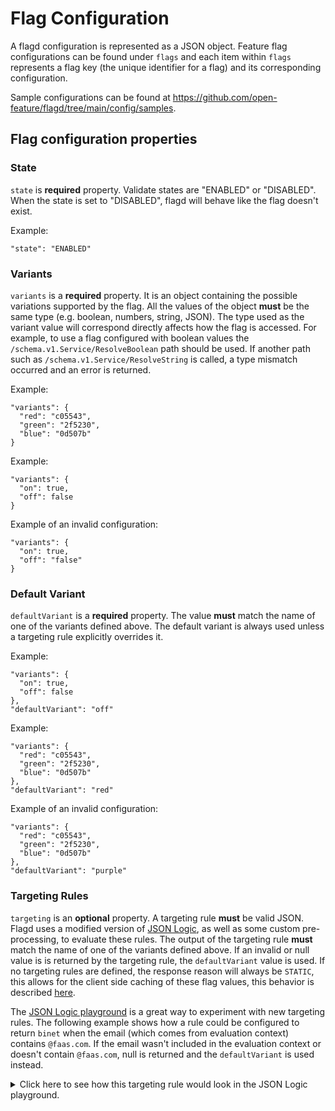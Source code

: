 # Flag Configuration

A flagd configuration is represented as a JSON object. Feature flag configurations can be found under `flags` and each item within `flags` represents a flag key (the unique identifier for a flag) and its corresponding configuration.

Sample configurations can be found at https://github.com/open-feature/flagd/tree/main/config/samples.

## Flag configuration properties

### State

`state` is **required** property. Validate states are "ENABLED" or "DISABLED". When the state is set to "DISABLED", flagd will behave like the flag doesn't exist.

Example:

```
"state": "ENABLED"
```

### Variants

`variants` is a **required** property. It is an object containing the possible variations supported by the flag. All the values of the object **must** be the same type (e.g. boolean, numbers, string, JSON). The type used as the variant value will correspond directly affects how the flag is accessed. For example, to use a flag configured with boolean values the `/schema.v1.Service/ResolveBoolean` path should be used. If another path such as `/schema.v1.Service/ResolveString` is called, a type mismatch occurred and an error is returned.

Example:

```
"variants": {
  "red": "c05543",
  "green": "2f5230",
  "blue": "0d507b"
}
```

Example:

```
"variants": {
  "on": true,
  "off": false
}
```

Example of an invalid configuration:

```
"variants": {
  "on": true,
  "off": "false"
}
```

### Default Variant

`defaultVariant` is a **required** property. The value **must** match the name of one of the variants defined above. The default variant is always used unless a targeting rule explicitly overrides it.

Example:

```
"variants": {
  "on": true,
  "off": false
},
"defaultVariant": "off"
```

Example:

```
"variants": {
  "red": "c05543",
  "green": "2f5230",
  "blue": "0d507b"
},
"defaultVariant": "red"
```

Example of an invalid configuration:

```
"variants": {
  "red": "c05543",
  "green": "2f5230",
  "blue": "0d507b"
},
"defaultVariant": "purple"
```

### Targeting Rules

`targeting` is an **optional** property. A targeting rule **must** be valid JSON. Flagd uses a modified version of [JSON Logic](https://jsonlogic.com/), as well as some custom pre-processing, to evaluate these rules. The output of the targeting rule **must** match the name of one of the variants defined above. If an invalid or null value is is returned by the targeting rule, the `defaultVariant` value is used. If no targeting rules are defined, the response reason will always be `STATIC`, this allows for the client side caching of these flag values, this behavior is described [here](../other_resources/caching.md).

The [JSON Logic playground](https://jsonlogic.com/play.html) is a great way to experiment with new targeting rules. The following example shows how a rule could be configured to return `binet` when the email (which comes from evaluation context) contains `@faas.com`. If the email wasn't included in the evaluation context or doesn't contain `@faas.com`, null is returned and the `defaultVariant` is used instead.

<details>
  <summary>Click here to see how this targeting rule would look in the JSON Logic playground.</summary>

1. Open the [JSON Logic playground](https://jsonlogic.com/play.html) in your favorite browser
1. Add the follow JSON as the `Rule`:

    ```json
    {
      "if": [
        {
          "in": [
            "@faas.com",
            {
              "var": ["email"]
            }
          ]
        },
        "binet",
        null
      ]
    }
    ```

1. Add the following JSON as the `Data`:

    ```json
    {
      "email": "test@faas.com"
    }
    ```

1. Click `Compute`
1. confirm the output show `"binet"`
1. Optionally, experiment with different rules and data
